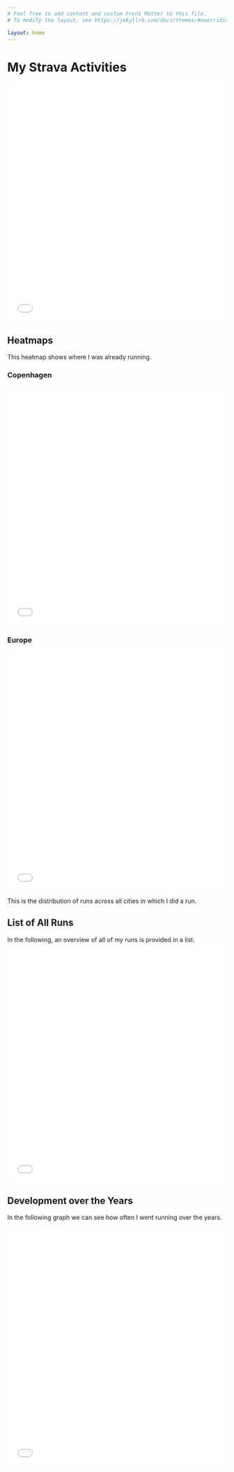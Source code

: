 ```yaml
---
# Feel free to add content and custom Front Matter to this file.
# To modify the layout, see https://jekyllrb.com/docs/themes/#overriding-theme-defaults

layout: home
---
```


<h1>My Strava Activities</h1>

<iframe src="statistics.html" width="100%" height="550" style="border:none;"></iframe>

<h2>Heatmaps</h2>
This heatmap shows where I was already running.

<h3>Copenhagen</h3>
<iframe src="map_local.html" width="100%" height="550" style="border:none;"></iframe>

<h3>Europe</h3>
<iframe src="map_global.html" width="100%" height="550" style="border:none;"></iframe>

This is the distribution of runs across all cities in which I did a run.

<h2>List of All Runs</h2>
In the following, an overview of all of my runs is provided in a list.
<iframe src="run_list.html" width="100%" height="550" style="border:none;"></iframe>

<h2>Development over the Years</h2>

In the following graph we can see how often I went running over the years.
<iframe src="runs_over_years.html" width="100%" height="550" style="border:none;"></iframe>